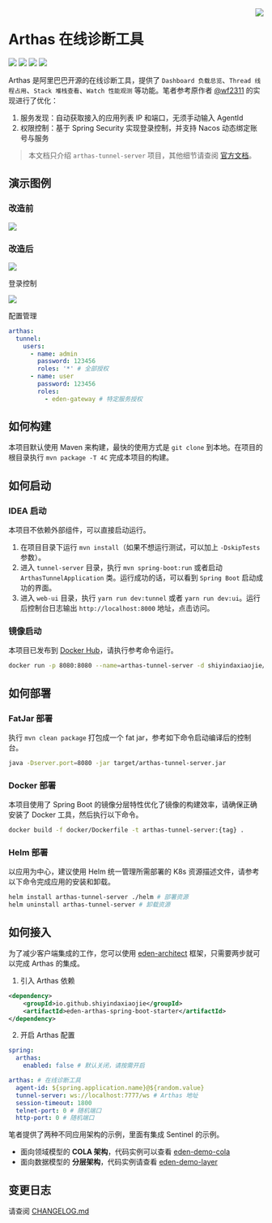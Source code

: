 <img src="https://cdn.jsdelivr.net/gh/shiyindaxiaojie/images/readme/icon.png" align="right" />

[license-apache2.0]:https://www.apache.org/licenses/LICENSE-2.0.html

[github-action]:https://github.com/shiyindaxiaojie/arthas/actions

[sonarcloud-dashboard]:https://sonarcloud.io/dashboard?id=shiyindaxiaojie_arthas

# Arthas 在线诊断工具

![](https://cdn.jsdelivr.net/gh/shiyindaxiaojie/images/readme/language-java-blue.svg) [![](https://cdn.jsdelivr.net/gh/shiyindaxiaojie/images/readme/license-apache2.0-red.svg)][license-apache2.0] [![](https://github.com/shiyindaxiaojie/arthas/actions/workflows/maven-ci.yml/badge.svg?branch=3.6.x)][github-action] [![](https://sonarcloud.io/api/project_badges/measure?project=shiyindaxiaojie_arthas&metric=alert_status)][sonarcloud-dashboard]

Arthas 是阿里巴巴开源的在线诊断工具，提供了 `Dashboard 负载总览`、`Thread 线程占用`、`Stack 堆栈查看`、`Watch 性能观测` 等功能。笔者参考原作者 [@wf2311](https://github.com/wf2311/arthas-ext) 的实现进行了优化：
1. 服务发现：自动获取接入的应用列表 IP 和端口，无须手动输入 AgentId
2. 权限控制：基于 Spring Security 实现登录控制，并支持 Nacos 动态绑定账号与服务

> 本文档只介绍 `arthas-tunnel-server` 项目，其他细节请查阅 [官方文档](https://github.com/alibaba/arthas)。

## 演示图例

### 改造前

![](https://cdn.jsdelivr.net/gh/shiyindaxiaojie/images/arthas/arthas-dashboard-overview-old.png)

### 改造后

![](https://cdn.jsdelivr.net/gh/shiyindaxiaojie/images/arthas/arthas-dashboard-overview.png)

登录控制

![](https://cdn.jsdelivr.net/gh/shiyindaxiaojie/images/arthas/arthas-dashboard-login.png)

配置管理

````yaml
arthas:
  tunnel:
    users:
      - name: admin
        password: 123456
        roles: '*' # 全部授权
      - name: user
        password: 123456
        roles:
          - eden-gateway # 特定服务授权
````

## 如何构建

本项目默认使用 Maven 来构建，最快的使用方式是 `git clone` 到本地。在项目的根目录执行 `mvn package -T 4C` 完成本项目的构建。

## 如何启动

### IDEA 启动

本项目不依赖外部组件，可以直接启动运行。

1. 在项目目录下运行 `mvn install`（如果不想运行测试，可以加上 `-DskipTests` 参数）。
2. 进入 `tunnel-server` 目录，执行 `mvn spring-boot:run` 或者启动 `ArthasTunnelApplication` 类。运行成功的话，可以看到 `Spring Boot` 启动成功的界面。
3. 进入 `web-ui` 目录，执行 `yarn run dev:tunnel` 或者 `yarn run dev:ui`。运行后控制台日志输出 `http://localhost:8000` 地址，点击访问。

### 镜像启动

本项目已发布到 [Docker Hub](https://hub.docker.com/repository/docker/shiyindaxiaojie/arthas-tunnel-server)，请执行参考命令运行。

```bash
docker run -p 8080:8080 --name=arthas-tunnel-server -d shiyindaxiaojie/arthas-tunnel-server
```

## 如何部署

### FatJar 部署

执行 `mvn clean package` 打包成一个 fat jar，参考如下命令启动编译后的控制台。

```bash
java -Dserver.port=8080 -jar target/arthas-tunnel-server.jar
```

### Docker 部署

本项目使用了 Spring Boot 的镜像分层特性优化了镜像的构建效率，请确保正确安装了 Docker 工具，然后执行以下命令。

```bash
docker build -f docker/Dockerfile -t arthas-tunnel-server:{tag} .
```

### Helm 部署

以应用为中心，建议使用 Helm 统一管理所需部署的 K8s 资源描述文件，请参考以下命令完成应用的安装和卸载。

```bash
helm install arthas-tunnel-server ./helm # 部署资源
helm uninstall arthas-tunnel-server # 卸载资源
```

## 如何接入

为了减少客户端集成的工作，您可以使用 [eden-architect](https://github.com/shiyindaxiaojie/eden-architect) 框架，只需要两步就可以完成 Arthas 的集成。

1. 引入 Arthas 依赖
````xml
<dependency>
    <groupId>io.github.shiyindaxiaojie</groupId>
    <artifactId>eden-arthas-spring-boot-starter</artifactId>
</dependency>
````
2. 开启 Arthas 配置
````yaml
spring:
  arthas: 
    enabled: false # 默认关闭，请按需开启

arthas: # 在线诊断工具
  agent-id: ${spring.application.name}@${random.value}
  tunnel-server: ws://localhost:7777/ws # Arthas 地址
  session-timeout: 1800
  telnet-port: 0 # 随机端口
  http-port: 0 # 随机端口
````

笔者提供了两种不同应用架构的示例，里面有集成 Sentinel 的示例。
* 面向领域模型的 **COLA 架构**，代码实例可以查看 [eden-demo-cola](https://github.com/shiyindaxiaojie/eden-demo-cola)
* 面向数据模型的 **分层架构**，代码实例请查看 [eden-demo-layer](https://github.com/shiyindaxiaojie/eden-demo-layer)

## 变更日志

请查阅 [CHANGELOG.md](https://github.com/shiyindaxiaojie/arthas/blob/3.6.x/CHANGELOG.md)